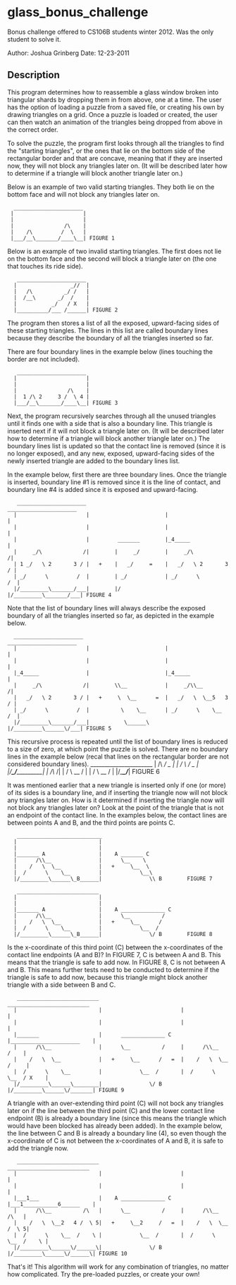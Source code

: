 glass_bonus_challenge
=====================
Bonus challenge offered to CS106B students winter 2012. Was the only student to solve it.

Author: Joshua Grinberg
Date: 12-23-2011

Description
-----------------------
This program determines how to reassemble a glass window broken into triangular shards by
dropping them in from above, one at a time. The user has the option of loading a puzzle
from a saved file, or creating his own by drawing triangles on a grid. Once a puzzle is
loaded or created, the user can then watch an animation of the triangles being dropped 
from above in the correct order.

To solve the puzzle, the program first looks through all the triangles to find the
"starting triangles", or the ones that lie on the bottom side of the rectangular border
and that are concave, meaning that if they are inserted now, they will not block any 
triangles later on. (It will be described later how to determine if a triangle will block
another triangle later on.)

Below is an example of two valid starting triangles. They both lie on the bottom face and
will not block any triangles later on.

      ______________________
     |                      |
     |                      |
     |                /\    |
     |    /\         /  \   |
     |___/__\_______/____\__| FIGURE 1


Below is an example of two invalid starting triangles. The first does not lie on the bottom
face and the second will block a triangle later on (the one that touches its ride side).

       ______________________
      |                 _//  |
      |   /\          _/ /   |
      |  /__\       _/  /    |
      |           _/   / X   |
      |__________/___ /______| FIGURE 2


The program then stores a list of all the exposed, upward-facing sides of these starting 
triangles. The lines in this list are called boundary lines because they describe the 
boundary of all the triangles inserted so far. 
 
There are four boundary lines in the example below (lines touching the border are not
included).

       ______________________
      |                      |
      |                      |
      |                /\    |
      |  1 /\ 2     3 /  \ 4 |
      |___/__\_______/____\__| FIGURE 3

 
Next, the program recursively searches through all the unused triangles until it finds one with 
a side that is also a boundary line. This triangle is inserted next if it will not block a
triangle later on. (It will be described later how to determine if a triangle will block
another triangle later on.) The boundary lines list is updated so that the contact line is
removed (since it is no longer exposed), and any new, exposed, upward-facing sides of the newly
inserted triangle are added to the boundary lines list. 

In the example below, first there are three boundary lines. Once the triangle is inserted, boundary
line #1 is removed since it is the line of contact, and boundary line #4 is added since it is
exposed and upward-facing.
 
       ______________________                          ______________________
      |                      |                        |                      |
      |                      |                        |                      |
      |                      |         _______        |_4_____               |
      |     _/\             /|        |     _/        |     _/\             /|
      | 1 _/   \ 2       3 / |   +    |   _/     =    |   _/   \ 2       3 / |
      | _/      \         /  |        | _/            | _/      \         /  |
      |/_________\_______/___|        |/              |/_________\_______/___| FIGURE 4
 

Note that the list of boundary lines will always describe the exposed boundary of all the 
triangles inserted so far, as depicted in the example below.

      ______________________                          ______________________
      |                      |                        |                      |
      |                      |                        |                      |
      |_4_____               |                        |_4_____               |
      |     _/\             /|        \\__            |     _/\\__          /|
      |   _/   \ 2       3 / |   +     \  \__      =  |   _/   \  \__5   3 / |
      | _/      \         /  |          \    \__      | _/      \    \__  /  |
      |/_________\_______/___|           \______\     |/_________\______\/___| FIGURE 5


This recursive process is repeated until the list of boundary lines is reduced to a size of zero,
at which point the puzzle is solved. There are no boundary lines in the example below (recal that
lines on the rectangular border are not considered boundary lines).
       ______________________
      |  /\       __/ \__    |
      | /  \   __/       \__ |
      |/____\_/_____________\|
      |      /\\__          /|
      |    /   \  \__      / |
      |  /      \    \__  /  |
      |/_________\______\/___| FIGURE 6


It was mentioned earlier that a new triangle is inserted only if one (or more) of its sides 
is a boundary line, and if inserting the triangle now will not block any triangles later on. 
How is it determined if inserting the triangle now will not block any triangles later on? Look 
at the point of the triangle that is not an endpoint of the contact line. In the examples
below, the contact lines are between points A and B, and the third points are points C.

       ___________________________                     
      |                          |                      
      |                          |                        
      |_______ A                 |    A _______ C    
      |      /\\__               |      \__    \
      |    /   \  \__            |   +     \__  \
      |  /      \    \__         |            \__\
      |/_________\______\_B______|               \\ B        FIGURE 7

       __________________________                     
      |                          |                      
      |                          |                        
      |_______ A                 |    A ______________ C    
      |      /\\__               |      \__          /    
      |    /   \  \__            |   +     \__      /   
      |  /      \    \__         |            \__  /     
      |/_________\______\_B______|               \/ B        FIGURE 8

 
Is the x-coordinate of this third point (C) between the x-coordinates of the contact line endpoints 
(A and B)? In FIGURE 7, C is between A and B. This means that the triangle is safe to add now. 
In FIGURE 8, C is not between A and B. This means further tests need to be conducted to determine 
if the triangle is safe to add now, because this triangle might block another triangle with a side 
between B and C.

       __________________________                           __________________________
      |                          |                         |                          |
      |                          |                         |                          |
      |_______                   |      ______________ C   |______________________    |
      |      /\\__               |      \__          /     |      /\\__          /    |
      |    /   \  \__            |   +     \__      /   =  |    /   \  \__      /     |
      |  /      \    \__         |            \__  /       |  /      \    \__  / X    |
      |/_________\______\________|               \/ B      |/_________\______\/_______| FIGURE 9


A triangle with an over-extending third point (C) will not bock any triangles later on
if the line between the third point (C) and the lower contact line endpoint (B) is
already a boundary line (since this means the triangle which would have been blocked has
already been added). In the example below, the line between C and B is already a boundary 
line (4), so even though the x-coordinate of C is not between the x-coordinates of A and B, 
it is safe to add the triangle now.

       __________________________                           __________________________
      |                          |                         |                          |
      |                          |                         |                          |
      |___1___                   |    A ______________ C   |___1___________6______    |
      |      /\\__          /\   |      \__          /     |      /\\__          /\   |
      |    /   \  \__2   4 /  \ 5|   +     \__2     /   =  |    /   \  \__      /  \ 5|
      |  /      \    \__  /    \ |            \__  /       |  /      \    \__  /    \ |
      |/_________\______\/______\|               \/ B      |/_________\______\/______\| FIGURE 10
 

That's it! This algorithm will work for any combination of triangles, no matter how complicated.
Try the pre-loaded puzzles, or create your own! 
